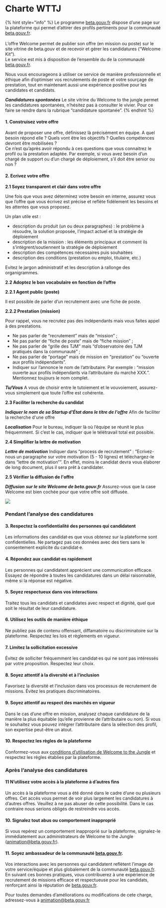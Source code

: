 # Charte WTTJ

{% hint style="info" %}
Le programme [beta.gouv.fr](http://beta.gouv.fr/) dispose d’une page sur la plateforme qui permet d’attirer des profils pertinents pour la communauté [beta.gouv.fr](http://beta.gouv.fr/).\
\
L’offre Welcome permet de publier son offre (en mission ou poste) sur le site vitrine de beta.gouv et de recevoir et gérer les candidatures (“Welcome Kit”).\
Le service est mis à disposition de l’ensemble du de la communauté [beta.gouv.fr](http://beta.gouv.fr/).

Nous vous encourageons à utiliser ce service de manière professionnelle et éthique afin d’optimiser vos recrutements de poste et votre sourçage de prestation, tout en maintenant aussi une expérience positive pour les candidates et candidats.

_**Candidatures spontanées**_ Le site vitrine du Welcome to the jungle permet les candidatures spontanées, n’hésitez pas à consulter le vivier. Pour ce faire se rendre dans la rubrique “candidature spontanée”.
{% endhint %}

#### **1. Construisez votre offre** <a href="#id-1-construisez-votre-offre" id="id-1-construisez-votre-offre"></a>

Avant de proposer une offre, définissez là précisément en équipe. A quel besoin répond elle ? Quels vont être les objectifs ? Quelles compétences devront être mobilisées ?\
Ce n’est qu’après avoir répondu à ces questions que vous connaitrez le profil ou la prestation adaptée. Par exemple, si vous avez besoin d’un chargé de support ou d’un chargé de déploiement, s’il doit être senior ou non ?

#### **2. Ecrivez votre offre** <a href="#id-2-ecrivez-votre-offre" id="id-2-ecrivez-votre-offre"></a>

**2.1 Soyez transparent et clair dans votre offre**

Une fois que vous avez déterminez votre besoin en interne, assurez vous que l’offre que vous écrivez est précise et reflète fidèlement les besoins et les attentes que vous proposez.

Un plan utile est :

* description du produit (un ou deux paragraphes) : le problème à résoudre, la solution proposée, l’impact actuel et la stratégie de déploiement
* description de la mission : les éléments principaux et comment ils s’intègrent/soutiennent la stratégie de déploiement
* description des compétences nécessaires puis souhaitées
* description des conditions (prestation ou emploi, titulaire, etc.)

Evitez le jargon administratif et les description à rallonge des organigrammes.

**2.2 Adoptez le bon vocabulaire en fonction de l’offre**

**2.2.1 Agent public (poste)**

Il est possible de parler d’un recrutement avec une fiche de poste.

**2.2.2 Prestation (mission)**

Pour rappel, vous ne recrutez pas des indépendants mais vous faites appel à des prestations.

* Ne pas parler de “recrutement” mais de “mission” ;
* Ne pas parler de “fiche de poste” mais de “fiche mission” ;
* Ne pas parler de “grille des TJM” mais “d’observatoire des TJM pratiqués dans la communauté” ;
* Ne pas parler de “portage” mais de mission en “prestation” ou “ouverte aux profils indépendants”.
* Indiquer sur l’annonce le nom de l’attributaire. Par exemple : “mission ouverte aux profils indépendants via l’attributaire du marché XXX.”. Mentionnez toujours le nom complet.

_**Tu/Vous**_ A vous de choisir entre le tutoiement et le vouvoiement, assurez-vous simplement que toute l’offre est cohérente.

**2.3 Faciliter la recherche du candidat**

_**Indiquer le nom de sa Startup d'État dans le titre de l'offre**_ Afin de faciliter la recherche d'une offre

_**Localisation**_ Pour le bureau, indiquer là où l’équipe se réunit le plus fréquemment. Si c’est le cas, indiquer que le télétravail total est possible.

**2.4 Simplifier la lettre de motivation**

_**Lettre de motivation**_ Indiquer dans “process de recrutement” : “Ecrivez-nous un paragraphe sur votre motivation (5 - 10 lignes) et téléchargez-le dans “lettre de motivation””. En effet, moins le candidat devra vous élaborer de long document, plus il sera prêt à candidater.

**2.5 Vérifier la diffusion de l'offre**

_**Diffusion**_ _**sur le site Welcome de beta.gouv.fr**_ Assurez-vous que la case Welcome est bien cochée pour que votre offre soit diffusée.

![](https://doc.incubateur.net/communaute/~gitbook/image?url=https%3A%2F%2Flh3.googleusercontent.com%2Fs8LOLLhIXQnW9vAOFoSXOFqRdCKJ0LBgV55D7zK1db1eG-Qbdt6Jx1Nubbdrn7OXV6k4TLTEXVfKMH63nJqpLSZn5mhTbTuucnt-VsNxqz89zAJe-tZKyH8zn09nVDnV3U6tOeH_rLHxe9SB4Q\&width=300\&dpr=4\&quality=100\&sign=d9976281\&sv=2)

### Pendant l’analyse des candidatures <a href="#pendant-lanalyse-des-candidatures" id="pendant-lanalyse-des-candidatures"></a>

#### **3. Respectez la confidentialité des personnes qui candidatent** <a href="#id-3-respectez-la-confidentialit-c3-a9-des-personnes-qui-candidatent" id="id-3-respectez-la-confidentialit-c3-a9-des-personnes-qui-candidatent"></a>

Les informations des candidat·es que vous obtenez sur la plateforme sont confidentielles. Ne partagez pas ces données avec des tiers sans le consentement explicite du candidat·e.

#### **4. Répondez aux candidat·es rapidement** <a href="#id-4-r-c3-a9pondez-aux-candidates-rapidement" id="id-4-r-c3-a9pondez-aux-candidates-rapidement"></a>

Les personnes qui candidatent apprécient une communication efficace. Essayez de répondre à toutes les candidatures dans un délai raisonnable, même si la réponse est négative.

#### **5. Soyez respectueux dans vos interactions** <a href="#id-5-soyez-respectueux-dans-vos-interactions" id="id-5-soyez-respectueux-dans-vos-interactions"></a>

Traitez tous les candidats et candidates avec respect et dignité, quel que soit le résultat de leur candidature.

#### **6. Utilisez les outils de manière éthique** <a href="#id-6-utilisez-les-outils-de-mani-c3-a8re-c3-a9thique" id="id-6-utilisez-les-outils-de-mani-c3-a8re-c3-a9thique"></a>

Ne publiez pas de contenu offensant, diffamatoire ou discriminatoire sur la plateforme. Respectez les lois et règlements en vigueur.

#### **7. Limitez la sollicitation excessive** <a href="#id-7-limitez-la-sollicitation-excessive" id="id-7-limitez-la-sollicitation-excessive"></a>

Évitez de solliciter fréquemment les candidat·es qui ne sont pas intéressés par votre proposition. Respectez leur choix.

#### **8. Soyez attentif à la diversité et à l’inclusion** <a href="#id-8-soyez-attentif-c3-a0-la-diversit-c3-a9-et-c3-a0-linclusion" id="id-8-soyez-attentif-c3-a0-la-diversit-c3-a9-et-c3-a0-linclusion"></a>

Favorisez la diversité et l’inclusion dans vos processus de recrutement de missions. Évitez les pratiques discriminatoires.

#### **9. Soyez attentif au respect des marchés en vigueur** <a href="#id-9-soyez-attentif-au-respect-des-march-c3-a9s-en-vigueur" id="id-9-soyez-attentif-au-respect-des-march-c3-a9s-en-vigueur"></a>

Dans le cas d’une offre en mission, analysez chaque candidature de la manière la plus équitable (qu’elle provienne de l’attributaire ou non). Si vous le souhaitez vous pouvez intégrer l’attributaire dans la sélection des profil, son expertise peut-être un atout.

#### **10. Respectez les règles de la plateforme** <a href="#id-10-respectez-les-r-c3-a8gles-de-la-plateforme" id="id-10-respectez-les-r-c3-a8gles-de-la-plateforme"></a>

Conformez-vous aux [conditions d’utilisation de Welcome to the Jungle](https://www.welcometothejungle.com/fr/pages/terms) et respectez les règles établies par la plateforme.

### Après l’analyse des candidatures <a href="#apres-lanalyse-des-candidatures" id="apres-lanalyse-des-candidatures"></a>

#### **11 N’utilisez votre accès à la plateforme à d’autres fins** <a href="#id-11-nutilisez-votre-acc-c3-a8s-c3-a0-la-plateforme-c3-a0-dautres-fins" id="id-11-nutilisez-votre-acc-c3-a8s-c3-a0-la-plateforme-c3-a0-dautres-fins"></a>

Un accès à la plateforme vous a été donné dans le cadre d’une ou plusieurs offres. Cet accès vous permet de voir plus largement les candidatures à d’autres offres. Veuillez à ne pas abuser de cette possibilité. Dans le cas contraire nous serions obligés de restreindre vos accès.

#### **10. Signalez tout abus ou comportement inapproprié** <a href="#id-10-signalez-tout-abus-ou-comportement-inappropri-c3-a9" id="id-10-signalez-tout-abus-ou-comportement-inappropri-c3-a9"></a>

Si vous repérez un comportement inapproprié sur la plateforme, signalez-le immédiatement aux administrateurs de Welcome to the Jungle ([animation@beta.gouv.fr](mailto:animation@beta.gouv.fr)).

#### **11. Soyez ambassadeur de la communauté** [**beta.gouv.fr**](http://beta.gouv.fr/)**.** <a href="#id-11-soyez-ambassadeur-de-la-communaut-c3-a9-betagouvfr" id="id-11-soyez-ambassadeur-de-la-communaut-c3-a9-betagouvfr"></a>

Vos interactions avec les personnes qui candidatent reflètent l’image de votre service/équipe et plus globalement de la communauté [beta.gouv.fr](http://beta.gouv.fr/).\
En suivant ces bonnes pratiques, vous contribuerez à une expérience de recrutement de missions efficace et respectueuse pour les candidats, renforçant ainsi la réputation de [beta.gouv.fr](http://beta.gouv.fr/).

Pour toutes demandes d’améliorations ou modifications de cete charge, adressez-vous à [animation@beta.gouv.fr](mailto:animation@beta.gouv.fr)

